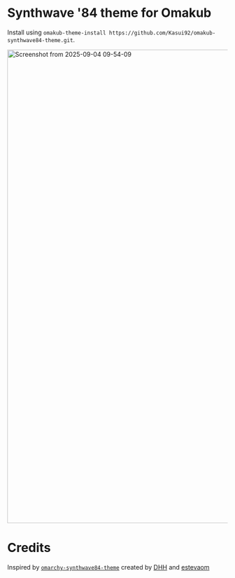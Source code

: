 # Synthwave '84 theme for Omakub

Install using `omakub-theme-install https://github.com/Kasui92/omakub-synthwave84-theme.git`.

<img width="1920" height="1080" alt="Screenshot from 2025-09-04 09-54-09" src="https://github.com/user-attachments/assets/8d7c09f6-36c3-4043-b785-c6f0240bc821" />

# Credits

Inspired by [`omarchy-synthwave84-theme`](https://github.com/omacom-io/omarchy-synthwave84-theme) created by [DHH](https://github.com/dhh) and [estevaom](https://github.com/estevaom)

